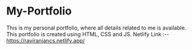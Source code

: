 # My-Portfolio
This is my personal portfolio, where all details related to me is available. This portfolio is created using HTML, CSS and JS.
Netlify Link :-- https://raviranjancs.netlify.app/
